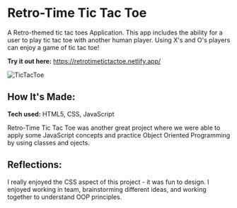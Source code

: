 # Retro-Time Tic Tac Toe 

A Retro-themed tic tac toes Application. This app includes the ability for a user to play tic tac toe with another human player. Using X's and O's players can enjoy a game of tic tac toe! 

**Try it out here:** https://retrotimetictactoe.netlify.app/

![TicTacToe](https://i.imgur.com/0ieRkGG.png)

## How It's Made:

**Tech used:** HTML5, CSS, JavaScript

Retro-Time Tic Tac Toe was another great project where we were able to apply some JavaScript concepts and practice Object Oriented Programming by using classes and ojects. 

<!-- ## Optimizations

An array could be used as we learned more about those and objects. Will be looking to add and optimize this code in the future. -->

## Reflections:

I really enjoyed the CSS aspect of this project - it was fun to design. I enjoyed working in team, brainstorming different ideas, and working together to understand OOP principles. 
